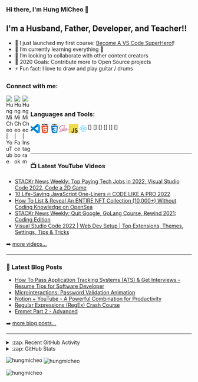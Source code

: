 ### Hi there, I'm Hưng MiCheo 👋 

## I'm a Husband, Father, Developer, and Teacher!!

- 🔭 I just launched my first course: [Become A VS Code SuperHero!][course]!
- 🌱 I’m currently learning everything 🤣
- 👯 I’m looking to collaborate with other content creators
- 🥅 2020 Goals: Contribute more to Open Source projects
- ⚡ Fun fact: I love to draw and play guitar / drums

### Connect with me:

[<img align="left" alt="HungMiCheo | YouTube" width="22px" src="https://cdn.jsdelivr.net/npm/simple-icons@v3/icons/youtube.svg" />][youtube]
[<img align="left" alt="HungMiCheo | Facebook" width="22px" src="https://cdn.jsdelivr.net/npm/simple-icons@v3/icons/twitter.svg" />][facebook]
[<img align="left" alt="HungMiCheo | Instagram" width="22px" src="https://cdn.jsdelivr.net/npm/simple-icons@v3/icons/instagram.svg" />][instagram]

<br />

### Languages and Tools:

[<img align="left" alt="Visual Studio Code" width="26px" src="https://raw.githubusercontent.com/github/explore/80688e429a7d4ef2fca1e82350fe8e3517d3494d/topics/visual-studio-code/visual-studio-code.png" />]
[<img align="left" alt="HTML5" width="26px" src="https://raw.githubusercontent.com/github/explore/80688e429a7d4ef2fca1e82350fe8e3517d3494d/topics/html/html.png" />]
[<img align="left" alt="CSS3" width="26px" src="https://raw.githubusercontent.com/github/explore/80688e429a7d4ef2fca1e82350fe8e3517d3494d/topics/css/css.png" />]
[<img align="left" alt="Sass" width="26px" src="https://raw.githubusercontent.com/github/explore/80688e429a7d4ef2fca1e82350fe8e3517d3494d/topics/sass/sass.png" />]
[<img align="left" alt="JavaScript" width="26px" src="https://raw.githubusercontent.com/github/explore/80688e429a7d4ef2fca1e82350fe8e3517d3494d/topics/javascript/javascript.png" />]
[<img align="left" alt="React" width="26px" src="https://raw.githubusercontent.com/github/explore/80688e429a7d4ef2fca1e82350fe8e3517d3494d/topics/react/react.png" />]
<!-- [<img align="left" alt="illustrator" width="26px" src="https://www.vectorlogo.zone/logos/adobe_illustrator/adobe_illustrator-icon.svg" />]
[<img align="left" alt="photoshop" width="26px" src="https://raw.githubusercontent.com/devicons/devicon/master/icons/photoshop/photoshop-line.svg" />]
[<img align="left" alt="xd" width="26px" src="https://cdn.worldvectorlogo.com/logos/adobe-xd.svg" />]
[<img align="left" alt="mariadb" width="26px" src="https://www.vectorlogo.zone/logos/mariadb/mariadb-icon.svg" />]
[<img align="left" alt="nodejs" width="26px" src="https://raw.githubusercontent.com/devicons/devicon/master/icons/nodejs/nodejs-original-wordmark.svg" />]
[<img align="left" alt="php" width="26px" src="https://raw.githubusercontent.com/devicons/devicon/master/icons/php/php-original.svg" />]
[<img align="left" alt="python" width="26px" src="https://raw.githubusercontent.com/devicons/devicon/master/icons/python/python-original.svg" />]
[<img align="left" alt="GitHub" width="26px" src="https://raw.githubusercontent.com/github/explore/78df643247d429f6cc873026c0622819ad797942/topics/github/github.png" />]
[<img align="left" alt="Terminal" width="26px" src="https://raw.githubusercontent.com/github/explore/80688e429a7d4ef2fca1e82350fe8e3517d3494d/topics/terminal/terminal.png" />] -->

<br />
<br />

---

### 📺 Latest YouTube Videos

<!-- YOUTUBE:START -->
- [STACKr News Weekly: Top Paying Tech Jobs in 2022, Visual Studio Code 2022, Code a 2D Game](https://www.youtube.com/watch?v=fnvYfRcfRIU)
- [10 Life-Saving JavaScript One-Liners 🔥 CODE LIKE A PRO 2022](https://www.youtube.com/watch?v=tfdD9y6AMiE)
- [How To List &amp; Reveal An ENTIRE NFT Collection &lpar;10,000+&rpar; Without Coding Knowledge on OpenSea](https://www.youtube.com/watch?v=Iy1n_LxUwZs)
- [STACKr News Weekly: Quit Google, GoLang Course, Rewind 2021: Coding Edition](https://www.youtube.com/watch?v=KBSRZh8HQ4M)
- [Visual Studio Code 2022 | Web Dev Setup | Top Extensions, Themes, Settings, Tips &amp; Tricks](https://www.youtube.com/watch?v=fJEbVCrEMSE)
<!-- YOUTUBE:END -->

➡️ [more videos...](https://youtube.com/codestackr)

---

### 📕 Latest Blog Posts

<!-- BLOG-POST-LIST:START -->
- [How To Pass Application Tracking Systems &lpar;ATS&rpar; &amp; Get Interviews - Resume Tips for Software Developer](https://dev.to/codestackr/how-to-pass-application-tracking-systems-ats-get-interviews-resume-tips-for-software-developer-4bmo)
- [Microinteractions: Password Validation Animation](https://dev.to/codestackr/microinteractions-password-validation-animation-5629)
- [Notion + YouTube - A Powerful Combination for Productivity](https://dev.to/codestackr/notion-youtube-a-powerful-combination-for-productivity-1def)
- [Regular Expressions &lpar;RegEx&rpar; Crash Course](https://dev.to/codestackr/regular-expressions-regex-crash-course-248n)
- [Emmet Part 2 - Advanced](https://dev.to/codestackr/emmet-part-2-advanced-4c65)
<!-- BLOG-POST-LIST:END -->

➡️ [more blog posts...](https://codestackr.com)

---

<details>
  <summary>:zap: Recent GitHub Activity</summary>
  
<!--START_SECTION:activity-->
1. 🗣 Commented on [#26](https://github.com/HungMiCheo/video-source-code-create-nft-collection/issues/26) in [HungMiCheo/video-source-code-create-nft-collection](https://github.com/HungMiCheo/video-source-code-create-nft-collection)
2. ❗️ Closed issue [#25](https://github.com/HungMiCheo/video-source-code-create-nft-collection/issues/25) in [HungMiCheo/video-source-code-create-nft-collection](https://github.com/HungMiCheo/video-source-code-create-nft-collection)
3. 🗣 Commented on [#25](https://github.com/HungMiCheo/video-source-code-create-nft-collection/issues/25) in [HungMiCheo/video-source-code-create-nft-collection](https://github.com/HungMiCheo/video-source-code-create-nft-collection)
4. ❗️ Closed issue [#20](https://github.com/HungMiCheo/video-source-code-create-nft-collection/issues/20) in [HungMiCheo/video-source-code-create-nft-collection](https://github.com/HungMiCheo/video-source-code-create-nft-collection)
5. ❗️ Closed issue [#23](https://github.com/HungMiCheo/video-source-code-create-nft-collection/issues/23) in [HungMiCheo/video-source-code-create-nft-collection](https://github.com/HungMiCheo/video-source-code-create-nft-collection)
<!--END_SECTION:activity-->

</details>

<details>
  <summary>:zap: GitHub Stats</summary>

  <img align="left" alt="HungMiCheo's GitHub Stats" src="https://github-readme-stats.codestackr.vercel.app/api?username=HungMiCheo&show_icons=true&hide_border=true" />

</details>

<p><img align="left" src="https://github-readme-stats.vercel.app/api/top-langs?username=hungmicheo&show_icons=true&locale=en&layout=compact" alt="hungmicheo" /></p>

<p>&nbsp;<img align="center" src="https://github-readme-stats.vercel.app/api?username=hungmicheo&show_icons=true&locale=en" alt="hungmicheo" /></p>

<p><img align="center" src="https://github-readme-streak-stats.herokuapp.com/?user=hungmicheo&" alt="hungmicheo" /></p>


[course]: http://vsCodeHero.com
[facebook]: https://www.facebook.com/micheohung/
[youtube]: https://www.youtube.com/channel/UCTWcVDAN74G50tkF1v9Gl9A
[instagram]: https://www.instagram.com/run1st.ltd/